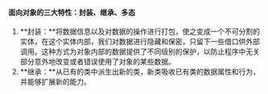 #### 面向对象的三大特性：封装、继承、多态

1. **封装：**将数据信息以及对数据的操作进行打包，使之变成一个不可分割的实体，在这个实体内部，我们对数据进行隐藏和保密，只留下一些借口供外部调用。这种方式为对象内部的数据提供了不同级别的保护，以防止程序中无关部分意外地改变或者错误使用了对象的某些数据。
2. **继承：**从已有的类中派生出新的类，新类吸收已有类的数据属性和行为，并能够扩展新的能力。